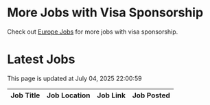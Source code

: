 # More Jobs with Visa Sponsorship

Check out [Europe Jobs](https://github.com/sureshparimi/europejobs#latest-jobs) for more jobs with visa sponsorship.

# Latest Jobs

This page is updated at July 04, 2025 22:00:59

| Job Title | Job Location | Job Link | Job Posted |
| --- | --- | --- | --- |
